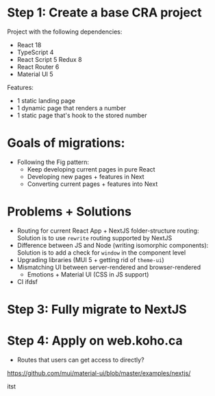 # Step 1: Create a base CRA project

Project with the following dependencies:

* React 18
* TypeScript 4
* React Script 5 Redux 8
* React Router 6
* Material UI 5

Features:

- 1 static landing page
- 1 dynamic page that renders a number
- 1 static page that's hook to the stored  number

# Goals of migrations:

* Following the Fig pattern:
    * Keep developing current pages in pure React
    * Developing new pages + features in Next
    * Converting current pages + features into Next

# Problems + Solutions

- Routing for current React App + NextJS folder-structure routing: Solution is to use `rewrite` routing supported by NextJS
- Difference between JS and Node (writing isomorphic components): Solution is to add a check for `window` in the component level
- Upgrading libraries (MUI 5 + getting rid of `theme-ui`)
- Mismatching UI between server-rendered and browser-rendered
    - Emotions + Material UI (CSS in JS support)
- CI
ifdsf

# Step 3: Fully migrate to NextJS

# Step 4: Apply on web.koho.ca

* Routes that users can get access to directly?

https://github.com/mui/material-ui/blob/master/examples/nextjs/

itst
